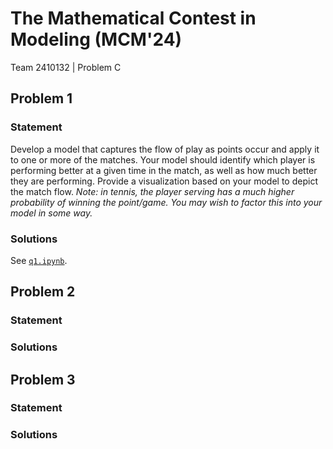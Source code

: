 # The Mathematical Contest in Modeling (MCM'24)

Team 2410132 | Problem C

## Problem 1

### Statement

Develop a model that captures the flow of play as points occur and apply it to one or more of the matches. Your model should identify which player is performing better at a given time in the match, as well as how much better they are performing. Provide a visualization based on your model to depict the match flow. *Note: in tennis, the player serving has a much higher probability of winning the point/game. You may wish to factor this into your model in some way.*

### Solutions

See [`q1.ipynb`](./q1.ipynb).

## Problem 2

### Statement

### Solutions

## Problem 3

### Statement

### Solutions
